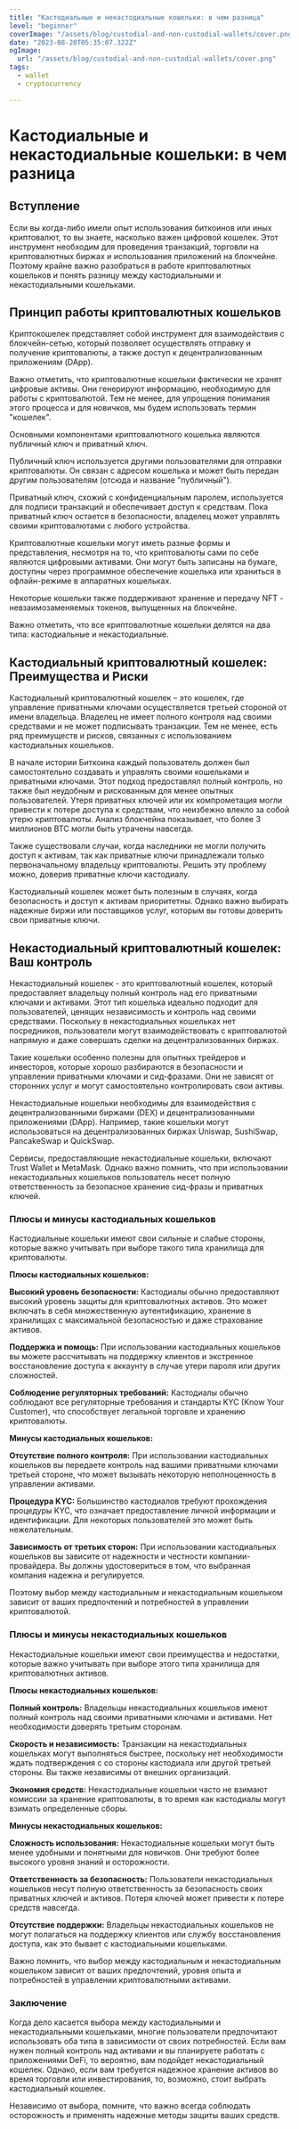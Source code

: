 ```yaml
---
title: "Кастодиальные и некастодиальные кошельки: в чем разница"
level: "beginner"
coverImage: "/assets/blog/custodial-and-non-custodial-wallets/cover.png"
date: "2023-08-20T05:35:07.322Z"
ogImage:
  url: "/assets/blog/custodial-and-non-custodial-wallets/cover.png"
tags:
  - wallet
  - cryptocurrency 

---
```

# Кастодиальные и некастодиальные кошельки: в чем разница
## Вступление

Если вы когда-либо имели опыт использования биткоинов или иных криптовалют, то вы знаете, насколько важен цифровой кошелек. Этот инструмент необходим для проведения транзакций, торговли на криптовалютных биржах и использования приложений на блокчейне. Поэтому крайне важно разобраться в работе криптовалютных кошельков и понять разницу между кастодиальными и некастодиальными кошельками.
## Принцип работы криптовалютных кошельков

Криптокошелек представляет собой инструмент для взаимодействия с блокчейн-сетью, который позволяет осуществлять отправку и получение криптовалюты, а также доступ к децентрализованным приложениям (DApp).

Важно отметить, что криптовалютные кошельки фактически не хранят цифровые активы. Они генерируют информацию, необходимую для работы с криптовалютой. Тем не менее, для упрощения понимания этого процесса и для новичков, мы будем использовать термин "кошелек".

Основными компонентами криптовалютного кошелька являются публичный ключ и приватный ключ.

Публичный ключ используется другими пользователями для отправки криптовалюты. Он связан с адресом кошелька и может быть передан другим пользователям (отсюда и название "публичный").

Приватный ключ, схожий с конфиденциальным паролем, используется для подписи транзакций и обеспечивает доступ к средствам. Пока приватный ключ остается в безопасности, владелец может управлять своими криптовалютами с любого устройства.

Криптовалютные кошельки могут иметь разные формы и представления, несмотря на то, что криптовалюты сами по себе являются цифровыми активами. Они могут быть записаны на бумаге, доступны через программное обеспечение кошелька или храниться в офлайн-режиме в аппаратных кошельках.

Некоторые кошельки также поддерживают хранение и передачу NFT - невзаимозаменяемых токенов, выпущенных на блокчейне.

Важно отметить, что все криптовалютные кошельки делятся на два типа: кастодиальные и некастодиальные.
## Кастодиальный криптовалютный кошелек: Преимущества и Риски

Кастодиальный криптовалютный кошелек – это кошелек, где управление приватными ключами осуществляется третьей стороной от имени владельца. Владелец не имеет полного контроля над своими средствами и не может подписывать транзакции. Тем не менее, есть ряд преимуществ и рисков, связанных с использованием кастодиальных кошельков.

В начале истории Биткоина каждый пользователь должен был самостоятельно создавать и управлять своими кошельками и приватными ключами. Этот подход предоставлял полный контроль, но также был неудобным и рискованным для менее опытных пользователей. Утеря приватных ключей или их компрометация могли привести к потере доступа к средствам, что неизбежно влекло за собой утерю криптовалюты. Анализ блокчейна показывает, что более 3 миллионов BTC могли быть утрачены навсегда.

Также существовали случаи, когда наследники не могли получить доступ к активам, так как приватные ключи принадлежали только первоначальному владельцу криптовалюты. Решить эту проблему можно, доверив приватные ключи кастодиалу.

Кастодиальный кошелек может быть полезным в случаях, когда безопасность и доступ к активам приоритетны. Однако важно выбирать надежные биржи или поставщиков услуг, которым вы готовы доверить свои приватные ключи.
## Некастодиальный криптовалютный кошелек: Ваш контроль

Некастодиальный кошелек - это криптовалютный кошелек, который предоставляет владельцу полный контроль над его приватными ключами и активами. Этот тип кошелька идеально подходит для пользователей, ценящих независимость и контроль над своими средствами. Поскольку в некастодиальных кошельках нет посредников, пользователи могут взаимодействовать с криптовалютой напрямую и даже совершать сделки на децентрализованных биржах.

Такие кошельки особенно полезны для опытных трейдеров и инвесторов, которые хорошо разбираются в безопасности и управлении приватными ключами и сид-фразами. Они не зависят от сторонних услуг и могут самостоятельно контролировать свои активы.

Некастодиальные кошельки необходимы для взаимодействия с децентрализованными биржами (DEX) и децентрализованными приложениями (DApp). Например, такие кошельки могут использоваться на децентрализованных биржах Uniswap, SushiSwap, PancakeSwap и QuickSwap.

Сервисы, предоставляющие некастодиальные кошельки, включают Trust Wallet и MetaMask. Однако важно помнить, что при использовании некастодиальных кошельков пользователь несет полную ответственность за безопасное хранение сид-фразы и приватных ключей.

### Плюсы и минусы кастодиальных кошельков

Кастодиальные кошельки имеют свои сильные и слабые стороны, которые важно учитывать при выборе такого типа хранилища для криптовалюты.

**Плюсы кастодиальных кошельков:**

**Высокий уровень безопасности:** Кастодиалы обычно предоставляют высокий уровень защиты для криптовалютных активов. Это может включать в себя множественную аутентификацию, хранение в хранилищах с максимальной безопасностью и даже страхование активов.

**Поддержка и помощь:** При использовании кастодиальных кошельков вы можете рассчитывать на поддержку клиентов и экстренное восстановление доступа к аккаунту в случае утери пароля или других сложностей.

**Соблюдение регуляторных требований:** Кастодиалы обычно соблюдают все регуляторные требования и стандарты KYC (Know Your Customer), что способствует легальной торговле и хранению криптовалюты.

**Минусы кастодиальных кошельков:**

**Отсутствие полного контроля:** При использовании кастодиальных кошельков вы передаете контроль над вашими приватными ключами третьей стороне, что может вызывать некоторую неполноценность в управлении активами.

**Процедура KYC:** Большинство кастодиалов требуют прохождения процедуры KYC, что означает предоставление личной информации и идентификации. Для некоторых пользователей это может быть нежелательным.

**Зависимость от третьих сторон:** При использовании кастодиальных кошельков вы зависите от надежности и честности компании-провайдера. Вы должны удостовериться в том, что выбранная компания надежна и регулируется.

Поэтому выбор между кастодиальным и некастодиальным кошельком зависит от ваших предпочтений и потребностей в управлении криптовалютой.

### Плюсы и минусы некастодиальных кошельков

Некастодиальные кошельки имеют свои преимущества и недостатки, которые важно учитывать при выборе этого типа хранилища для криптовалютных активов.

**Плюсы некастодиальных кошельков:**

**Полный контроль:** Владельцы некастодиальных кошельков имеют полный контроль над своими приватными ключами и активами. Нет необходимости доверять третьим сторонам.

**Скорость и независимость:** Транзакции на некастодиальных кошельках могут выполняться быстрее, поскольку нет необходимости ждать подтверждения с со стороны кастодиала или другой третьей стороны. Вы также независимы от внешних организаций.

**Экономия средств:** Некастодиальные кошельки часто не взимают комиссии за хранение криптовалюты, в то время как кастодиалы могут взимать определенные сборы.

**Минусы некастодиальных кошельков:**

**Сложность использования:** Некастодиальные кошельки могут быть менее удобными и понятными для новичков. Они требуют более высокого уровня знаний и осторожности.

**Ответственность за безопасность:** Пользователи некастодиальных кошельков несут полную ответственность за безопасность своих приватных ключей и активов. Потеря ключей может привести к потере средств навсегда.

**Отсутствие поддержки:** Владельцы некастодиальных кошельков не могут полагаться на поддержку клиентов или службу восстановления доступа, как это бывает с кастодиальными кошельками.

Важно помнить, что выбор между кастодиальным и некастодиальным кошельком зависит от ваших предпочтений, уровня опыта и потребностей в управлении криптовалютными активами.

### Заключение
Когда дело касается выбора между кастодиальными и некастодиальными кошельками, многие пользователи предпочитают использовать оба типа в зависимости от своих потребностей. Если вам нужен полный контроль над активами и вы планируете работать с приложениями DeFi, то вероятно, вам подойдет некастодиальный кошелек. Однако, если вам требуется надежное хранение активов во время торговли или инвестирования, то, возможно, стоит выбрать кастодиальный кошелек.

Независимо от выбора, помните, что важно всегда соблюдать осторожность и применять надежные методы защиты ваших средств.

